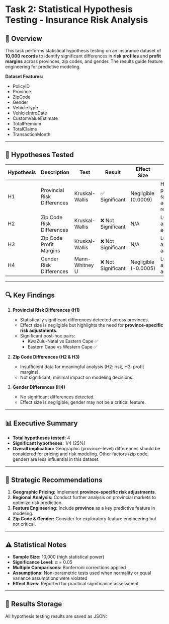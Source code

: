 # Task 2: Statistical Hypothesis Testing - Insurance Risk Analysis

## 📄 Overview
This task performs statistical hypothesis testing on an insurance dataset of **10,000 records** to identify significant differences in **risk profiles** and **profit margins** across provinces, zip codes, and gender. The results guide feature engineering for predictive modeling.

**Dataset Features:**  
- PolicyID  
- Province  
- ZipCode  
- Gender  
- VehicleType  
- VehicleIntroDate  
- CustomValueEstimate  
- TotalPremium  
- TotalClaims  
- TransactionMonth  

---

## 🧪 Hypotheses Tested

| Hypothesis | Description | Test | Result | Effect Size | Business Impact |
|------------|-------------|------|--------|------------|----------------|
| H1 | Provincial Risk Differences | Kruskal-Wallis | ✅ Significant | Negligible (0.0009) | HIGH – province-specific adjustments recommended |
| H2 | Zip Code Risk Differences | Kruskal-Wallis | ❌ Not Significant | N/A | LOW – current approach adequate |
| H3 | Zip Code Profit Margins | Kruskal-Wallis | ❌ Not Significant | N/A | LOW – current approach adequate |
| H4 | Gender Risk Differences | Mann-Whitney U | ❌ Not Significant | Negligible (-0.0005) | LOW – current approach adequate |

---

## 🔍 Key Findings

1. **Provincial Risk Differences (H1)**  
   - Statistically significant differences detected across provinces.  
   - Effect size is negligible but highlights the need for **province-specific risk adjustments**.  
   - Significant post-hoc pairs:  
     - KwaZulu-Natal vs Eastern Cape ✅  
     - Eastern Cape vs Western Cape ✅  

2. **Zip Code Differences (H2 & H3)**  
   - Insufficient data for meaningful analysis (H2: risk, H3: profit margins).  
   - Not significant; minimal impact on modeling decisions.  

3. **Gender Differences (H4)**  
   - No significant differences detected.  
   - Effect size is negligible; gender may not be a critical feature.  

---

## 📊 Executive Summary

- **Total hypotheses tested:** 4  
- **Significant hypotheses:** 1/4 (25%)  
- **Overall implication:** Geographic (province-level) differences should be considered for pricing and risk modeling. Other factors (zip code, gender) are less influential in this dataset.

---

## 💼 Strategic Recommendations

1. **Geographic Pricing:** Implement **province-specific risk adjustments**.  
2. **Regional Analysis:** Conduct further analysis on provincial markets to optimize risk prediction.  
3. **Feature Engineering:** Include **province** as a key predictive feature in modeling.  
4. **Zip Code & Gender:** Consider for exploratory feature engineering but not critical.  

---

## ⚠️ Statistical Notes

- **Sample Size:** 10,000 (high statistical power)  
- **Significance Level:** α = 0.05  
- **Multiple Comparisons:** Bonferroni corrections applied  
- **Assumptions:** Non-parametric tests used when normality or equal variance assumptions were violated  
- **Effect Sizes:** Reported for practical significance assessment  

---

## 💾 Results Storage

All hypothesis testing results are saved as JSON:  

